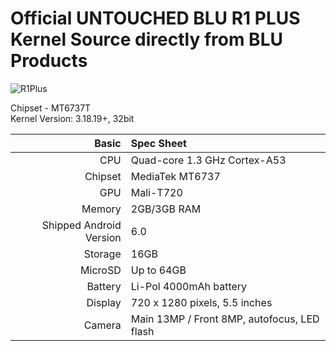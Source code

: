 # Official UNTOUCHED BLU R1 PLUS Kernel Source  directly from BLU Products  
![R1Plus](https://cdn2.gsmarena.com/vv/bigpic/blu-r1-plus.jpg)
  
 Chipset - MT6737T  
 Kernel Version: 3.18.19+, 32bit  
 
Basic   | Spec Sheet
-------:|:-------------------------
CPU     | Quad-core 1.3 GHz Cortex-A53
Chipset | MediaTek MT6737
GPU     | Mali-T720
Memory  | 2GB/3GB RAM
Shipped Android Version | 6.0
Storage | 16GB
MicroSD | Up to 64GB
Battery | Li-Pol 4000mAh battery
Display | 720 x 1280 pixels, 5.5 inches
Camera  | Main 13MP / Front 8MP, autofocus, LED flash

